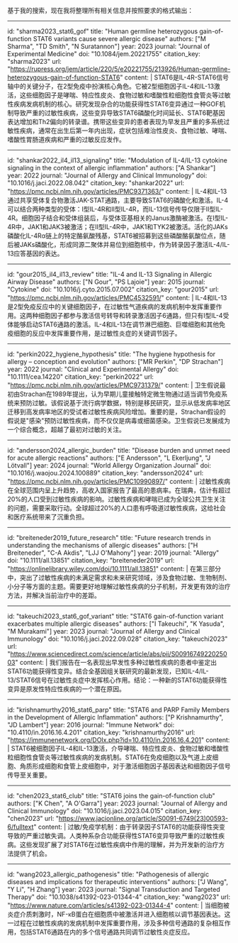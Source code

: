 基于我的搜索，现在我将整理所有相关信息并按照要求的格式输出：

----
id: "sharma2023_stat6_gof"
title: "Human germline heterozygous gain-of-function STAT6 variants cause severe allergic disease"
authors: ["M Sharma", "TD Smith", "N Suratannon"]
year: 2023
journal: "Journal of Experimental Medicine"
doi: "10.1084/jem.20221755"
citation_key: "sharma2023"
url: "https://rupress.org/jem/article/220/5/e20221755/213926/Human-germline-heterozygous-gain-of-function-STAT6"
content: |
  STAT6是IL-4R-STAT6信号轴中的关键分子，在2型免疫中扮演核心角色。它被2型细胞因子IL-4和IL-13激活，这些细胞因子是哮喘、特应性皮炎、食物过敏和嗜酸性粒细胞性食管炎等过敏性疾病发病机制的核心。研究发现杂合的功能获得性STAT6变异通过一种GOF机制导致严重的过敏性疾病，这些变异导致STAT6磷酸化时间延长、STAT6靶基因表达增加和Th2偏向的转录谱。携带这些变异的患者表现为早发且严重的多系统过敏性疾病，通常在出生后第一年内出现，症状包括难治性皮炎、食物过敏、哮喘、嗜酸性胃肠道疾病和严重的过敏反应发作。

----
id: "shankar2022_il4_il13_signaling"
title: "Modulation of IL-4/IL-13 cytokine signaling in the context of allergic inflammation"
authors: ["A Shankar"]
year: 2022
journal: "Journal of Allergy and Clinical Immunology"
doi: "10.1016/j.jaci.2022.08.042"
citation_key: "shankar2022"
url: "https://pmc.ncbi.nlm.nih.gov/articles/PMC9371363/"
content: |
  IL-4和IL-13通过共享受体复合物激活JAK-STAT通路，主要导致STAT6的磷酸化和激活。IL-4可以结合两种类型的受体：I型IL-4R和II型IL-4R，而IL-13信号传导仅限于II型IL-4R。细胞因子结合和受体组装后，与受体亚基相关的Janus激酶被激活。在I型IL-4R中，JAK1和JAK3被激活；在II型IL-4R中，JAK1和TYK2被激活。活化的JAKs磷酸化IL-4Rα链上的特定酪氨酸残基，STAT6被招募到这些磷酸酪氨酸位点，随后被JAKs磷酸化，形成同源二聚体并易位到细胞核中，作为转录因子激活IL-4/IL-13应答基因的表达。

----
id: "gour2015_il4_il13_review"
title: "IL-4 and IL-13 Signaling in Allergic Airway Disease"
authors: ["N Gour", "PS Lajoie"]
year: 2015
journal: "Cytokine"
doi: "10.1016/j.cyto.2015.07.002"
citation_key: "gour2015"
url: "https://pmc.ncbi.nlm.nih.gov/articles/PMC4532591/"
content: |
  IL-4和IL-13是2型免疫反应中的关键细胞因子，在过敏性气道疾病的发病机制中发挥重要作用。这两种细胞因子都参与激活信号转导和转录激活因子6通路，但只有I型IL-4受体能够启动STAT6通路的激活。IL-4和IL-13在调节淋巴细胞、巨噬细胞和其他免疫细胞的反应中发挥重要作用，是过敏性炎症的关键调节因子。

----
id: "perkin2022_hygiene_hypothesis"
title: "The hygiene hypothesis for allergy – conception and evolution"
authors: ["MR Perkin", "DP Strachan"]
year: 2022
journal: "Clinical and Experimental Allergy"
doi: "10.1111/cea.14220"
citation_key: "perkin2022"
url: "https://pmc.ncbi.nlm.nih.gov/articles/PMC9731379/"
content: |
  卫生假说最初由Strachan在1989年提出，认为早期儿童接触特定微生物通过适当调节免疫系统来预防过敏。该假说基于流行病学数据，特别是移民研究，显示从低发病率地区迁移到高发病率地区的受试者过敏性疾病风险增加。重要的是，Strachan假设的假说是"感染"预防过敏性疾病，而不仅仅是病毒或细菌感染。卫生假说已发展成为一个综合概念，超越了最初对过敏的关注。

----
id: "andersson2024_allergic_burden"
title: "Disease burden and unmet need for acute allergic reactions"
authors: ["E Andersson", "L Ekerljung", "J Lötvall"]
year: 2024
journal: "World Allergy Organization Journal"
doi: "10.1016/j.waojou.2024.100889"
citation_key: "andersson2024"
url: "https://pmc.ncbi.nlm.nih.gov/articles/PMC10990897/"
content: |
  过敏性疾病在全球范围内呈上升趋势，高收入国家报告了最高的患病率。在瑞典，估计有超过20%的人口受到过敏性疾病的影响。过敏性疾病和哮喘已成为全球公共卫生关注的问题，需要采取行动。全球超过20%的人口患有呼吸道过敏性疾病，这给社会和医疗系统带来了沉重负担。

----
id: "breiteneder2019_future_research"
title: "Future research trends in understanding the mechanisms of allergic diseases"
authors: ["H Breiteneder", "C-A Akdis", "LJJ O'Mahony"]
year: 2019
journal: "Allergy"
doi: "10.1111/all.13851"
citation_key: "breiteneder2019"
url: "https://onlinelibrary.wiley.com/doi/10.1111/all.13851"
content: |
  在第三部分中，突出了过敏性疾病的未满足需求和未来研究领域，涉及食物过敏、生物制剂、小分子等方面的主题。需要更好地理解过敏性疾病的分子机制，开发更有效的治疗方法，并解决当前治疗中的差距。

----
id: "takeuchi2023_stat6_gof_variant"
title: "STAT6 gain-of-function variant exacerbates multiple allergic diseases"
authors: ["I Takeuchi", "K Yasuda", "M Murakami"]
year: 2023
journal: "Journal of Allergy and Clinical Immunology"
doi: "10.1016/j.jaci.2022.09.028"
citation_key: "takeuchi2023"
url: "https://www.sciencedirect.com/science/article/abs/pii/S0091674922025003"
content: |
  我们报告在一名表现出早发性多种过敏性疾病的患者中鉴定出STAT6功能获得性变异。结合全基因组关联研究的最新发现，已知IL-4/IL-13/STAT6信号在过敏性炎症中发挥核心作用。结论：一种新的STAT6功能获得性变异是原发性特应性疾病的一个潜在原因。

----
id: "krishnamurthy2016_stat6_parp"
title: "STAT6 and PARP Family Members in the Development of Allergic Inflammation"
authors: ["P Krishnamurthy", "JD Lambert"]
year: 2016
journal: "Immune Network"
doi: "10.4110/in.2016.16.4.201"
citation_key: "krishnamurthy2016"
url: "https://immunenetwork.org/DOIx.php?id=10.4110/in.2016.16.4.201"
content: |
  STAT6被细胞因子IL-4和IL-13激活，介导哮喘、特应性皮炎、食物过敏和嗜酸性粒细胞性食管炎等过敏性疾病的发病机制。STAT6在免疫细胞以及气道上皮细胞、角质形成细胞和食管上皮细胞中，对于激活细胞因子基因表达和细胞因子信号传导至关重要。

----
id: "chen2023_stat6_club"
title: "STAT6 joins the gain-of-function club"
authors: ["K Chen", "A O'Garra"]
year: 2023
journal: "Journal of Allergy and Clinical Immunology"
doi: "10.1016/j.jaci.2023.04.015"
citation_key: "chen2023"
url: "https://www.jacionline.org/article/S0091-6749(23)00593-6/fulltext"
content: |
  过敏/免疫学机制：由于转录因子STAT6的功能获得性突变导致的严重过敏失调。人类种系杂合功能获得性STAT6变异导致严重的过敏性疾病。这些发现扩展了对STAT6在过敏性疾病中作用的理解，并为开发新的治疗方法提供了机会。

----
id: "wang2023_allergic_pathogenesis"
title: "Pathogenesis of allergic diseases and implications for therapeutic interventions"
authors: ["J Wang", "Y Li", "H Zhang"]
year: 2023
journal: "Signal Transduction and Targeted Therapy"
doi: "10.1038/s41392-023-01344-4"
citation_key: "wang2023"
url: "https://www.nature.com/articles/s41392-023-01344-4"
content: |
  当细胞被炎症介质刺激时，NF-κB蛋白在细胞质中被激活并进入细胞核以调节基因表达。这一过程在过敏性疾病的发病机制中发挥重要作用，涉及多种信号通路的复杂相互作用，包括STAT6通路在内的多个信号通路共同调节过敏性炎症反应。